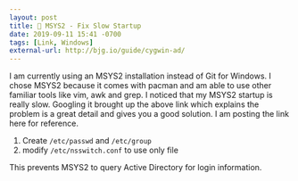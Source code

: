 ```yaml
---
layout: post
title: 🔗 MSYS2 - Fix Slow Startup
date: 2019-09-11 15:41 -0700
tags: [Link, Windows]
external-url: http://bjg.io/guide/cygwin-ad/
---
```


I am currently using an MSYS2 installation instead of Git for Windows. I chose
MSYS2 because it comes with pacman and am able to use other familiar tools like
vim, awk and grep. I noticed that my MSYS2 startup is really slow. Googling it
brought up the above link which explains the problem is a great detail and
gives you a good solution. I am posting the link here for reference.

1. Create `/etc/passwd` and `/etc/group`
2. modify `/etc/nsswitch.conf` to use only file

This prevents MSYS2 to query Active Directory for login information.
